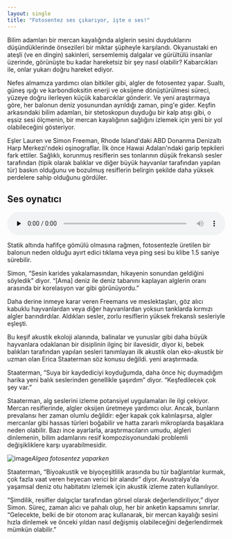 ```yaml
---
layout: single
title: "Fotosentez ses çıkarıyor, işte o ses!"
---
```

Bilim adamları bir mercan kayalığında alglerin sesini duyduklarını düşündüklerinde önsezileri bir miktar şüpheyle karşılandı. Okyanustaki en ateşli (ve en dingin) sakinleri, sersemlemiş dalgalar ve gürültülü insanlar üzerinde, görünüşte bu kadar hareketsiz bir şey nasıl olabilir? Kabarcıkları ile, onlar yukarı doğru hareket ediyor.

Nefes almamıza yardımcı olan bitkiler gibi, algler de fotosentez yapar. Sualtı, güneş ışığı ve karbondioksitin enerji ve oksijene dönüştürülmesi süreci, yüzeye doğru ilerleyen küçük kabarcıklar gönderir. Ve yeni araştırmaya göre, her balonun deniz yosunundan ayrıldığı zaman, ping'e gider. Keşfin arkasındaki bilim adamları, bir stetoskopun duyduğu bir kalp atışı gibi, o eşsiz sesi ölçmenin, bir mercan kayalığının sağlığını izlemek için yeni bir yol olabileceğini gösteriyor.

Eşler Lauren ve Simon Freeman, Rhode Island'daki ABD Donanma Denizaltı Harp Merkezi'ndeki oşinograflar. İlk önce Hawai Adaları'ndaki garip tepkileri fark ettiler. Sağlıklı, korunmuş resiflerin ses tonlarının düşük frekanslı sesler tarafından (tipik olarak balıklar ve diğer büyük hayvanlar tarafından yapılan tür) baskın olduğunu ve bozulmuş resiflerin belirgin şekilde daha yüksek perdelere sahip olduğunu gördüler.

Ses oynatıcı
-
<audio class="wp-audio-shortcode" id="audio-25659-1" preload="none" style="width: 100%;" controls="controls"><source type="audio/wav" src="https://www.hakaimagazine.com/wp-content/uploads/algae_ping.wav?_=1" /><a href="https://www.hakaimagazine.com/wp-content/uploads/algae_ping.wav">https://www.hakaimagazine.com/wp-content/uploads/algae_ping.wav</a></audio>

Statik altında hafifçe gömülü olmasına rağmen, fotosentezle üretilen bir balonun neden olduğu ayırt edici tıklama veya ping sesi bu klibe 1.5 saniye sürebilir.

<script async src="//pagead2.googlesyndication.com/pagead/js/adsbygoogle.js"></script>
<ins class="adsbygoogle"
     style="display:block; text-align:center;"
     data-ad-layout="in-article"
     data-ad-format="fluid"
     data-ad-client="ca-pub-7868661326160958"
     data-ad-slot="3072558811"></ins>
<script>
     (adsbygoogle = window.adsbygoogle || []).push({});
</script>

Simon, “Sesin karides yakalamasından, hikayenin sonundan geldiğini söyledik” diyor. “[Ama] deniz ile deniz tabanını kaplayan alglerin oranı arasında bir korelasyon var gibi görünüyordu.”

Daha derine inmeye karar veren Freemans ve meslektaşları, göz alıcı kabuklu hayvanlardan veya diğer hayvanlardan yoksun tanklarda kırmızı algler barındırdılar. Aldıkları sesler, zorlu resiflerin yüksek frekanslı sesleriyle eşleşti.

Bu keşif akustik ekoloji alanında, balinalar ve yunuslar gibi daha büyük hayvanlara odaklanan bir disiplinin ilginç bir ilavesidir, diyor ki, bebek balıkları tarafından yapılan sesleri tanımlayan ilk akustik olan eko-akustik bir uzman olan Erica Staaterman söz konusu değildi. yeni araştırmada.

Staaterman, “Suya bir kaydediciyi koyduğumda, daha önce hiç duymadığım harika yeni balık seslerinden genellikle şaşırdım” diyor. “Keşfedilecek çok şey var.”

Staaterman, alg seslerini izleme potansiyel uygulamaları ile ilgi çekiyor. Mercan resiflerinde, algler oksijen üretmeye yardımcı olur. Ancak, bunların prevalansı her zaman olumlu değildir: eğer kapak çok kalınlaşırsa, algler mercanlar gibi hassas türleri boğabilir ve hatta zararlı mikroplarda başaklara neden olabilir. Bazı ince ayarlarla, araştırmacıların umudu, algleri dinlemenin, bilim adamlarını resif kompozisyonundaki problemli değişikliklere karşı uyarabilmesidir.

![image](https://c1.staticflickr.com/1/560/18786525312_f716806031_b.jpg)*Algea fotosentez yaparken*

Staaterman, “Biyoakustik ve biyoçeşitlilik arasında bu tür bağlantılar kurmak, çok fazla vaat veren heyecan verici bir alandır” diyor. Avustralya'da yaşamsal deniz otu habitatını izlemek için akustik izleme zaten kullanılıyor.

“Şimdilik, resifler dalgıçlar tarafından görsel olarak değerlendiriliyor,” diyor Simon. Süreç, zaman alıcı ve pahalı olup, her bir anketin kapsamını sınırlar. “Gelecekte, belki de bir otonom araç kullanarak, bir mercan kayalığı sesini hızla dinlemek ve önceki yıldan nasıl değişmiş olabileceğini değerlendirmek mümkün olabilir.”
